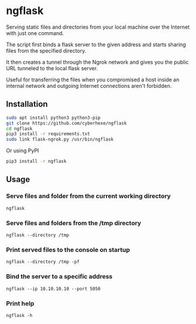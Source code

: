 # ngflask
Serving static files and directories from your local machine over the Internet with just one command.

The script first binds a flask server to the given address and starts sharing files from the specified directory.

It then creates a tunnel through the Ngrok network and gives you the public URL tunneled to the local flask server.

Useful for transferring the files when you compromised a host inside an internal network and outgoing Internet connections aren't forbidden.

## Installation

```bash
sudo apt install python3 python3-pip
git clone https://github.com/cyberhexe/ngflask
cd ngflask
pip3 install -r requirements.txt
sudo link flask-ngrok.py /usr/bin/ngflask
```

Or using PyPI
```bash
pip3 install -r ngflask
```

## Usage

### Serve files and folder from the current working directory
`ngflask`

### Serve files and folders from the /tmp directory
`ngflask --directory /tmp`

### Print served files to the console on startup
`ngflask --directory /tmp -pf`

### Bind the server to a specific address
`ngflask --ip 10.10.10.10 --port 5050`

### Print help
`ngflask -h`
